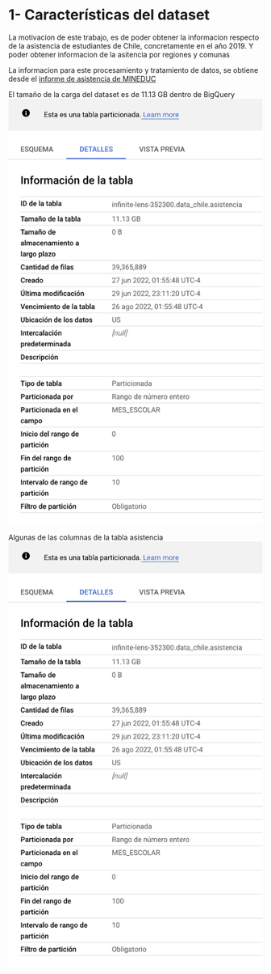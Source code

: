 # 1- Características del dataset

La motivacion de este trabajo, es de poder obtener la informacion respecto de la asistencia de estudiantes de Chile, concretamente en el año 2019.
Y poder obtener informacion de la asitencia por regiones y comunas

La informacion para este procesamiento y tratamiento de datos, se obtiene desde el [informe de asistencia de MINEDUC](https://datosabiertos.mineduc.cl/asistencia-declarada-mensual-2/)

El tamaño de la carga del dataset es de 11.13 GB dentro de BigQuery
![](../images/1-info-tabla-asistencia.png)

Algunas de las columnas de la tabla asistencia
![](../images/1-info-tabla-asistencia.png)
